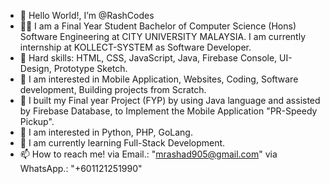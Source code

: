 - 👋 Hello World!, I’m @RashCodes
- 👨‍🎓 I am a Final Year Student Bachelor of Computer Science (Hons) Software Engineering at CITY UNIVERSITY MALAYSIA. I am currently internship at KOLLECT-SYSTEM as Software Developer.
- 💞️ Hard skills: HTML, CSS, JavaScript, Java, Firebase Console, UI-Design, Prototype Sketch. 
- 📱 I am interested in Mobile Application, Websites, Coding, Software development, Building projects from Scratch.
- 📱 I built my Final year Project (FYP) by using Java language and assisted by Firebase Database, to Implement the Mobile Application "PR-Speedy Pickup".
- 👀 I am interested in Python, PHP, GoLang.
- 🌱 I am currently learning Full-Stack Development.
- 📫 How to reach me! via Email.: "mrashad905@gmail.com" via WhatsApp.: "+601121251990"

<!---
RashCodes/RashCodes is a ✨ special ✨ repository because its `README.md` (this file) appears on your GitHub profile.
You can click the Preview link to take a look at your changes.
--->
